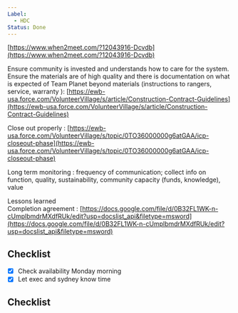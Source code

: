 ```yaml
---
Label:
  - HDC
Status: Done
---
```

[https://www.when2meet.com/?12043916-Dcvdb](https://www.when2meet.com/?12043916-Dcvdb)

Ensure community is invested and understands how to care for the system.  
Ensure the materials are of high quality and there is documentation on what is expected of Team Planet beyond materials (instructions to rangers, service, warranty ): [https://ewb-usa.force.com/VolunteerVillage/s/article/Construction-Contract-Guidelines](https://ewb-usa.force.com/VolunteerVillage/s/article/Construction-Contract-Guidelines)

Close out properly : [https://ewb-usa.force.com/VolunteerVillage/s/topic/0TO36000000g6atGAA/icp-closeout-phase](https://ewb-usa.force.com/VolunteerVillage/s/topic/0TO36000000g6atGAA/icp-closeout-phase)

Long term monitoring : frequency of communication; collect info on function, quality, sustainability, community capacity (funds, knowledge), value

Lessons learned  
Completion agreement : [https://docs.google.com/file/d/0B32FL1WK-n-cUmplbmdrMXdfRUk/edit?usp=docslist_api&filetype=msword](https://docs.google.com/file/d/0B32FL1WK-n-cUmplbmdrMXdfRUk/edit?usp=docslist_api&filetype=msword)

## Checklist

- [x] Check availability Monday morning
- [x] Let exec and sydney know time

## Checklist